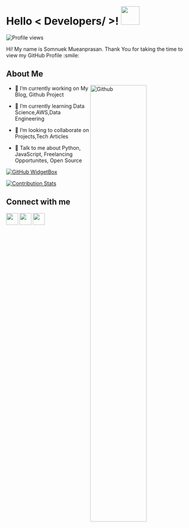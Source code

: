 <h1> Hello < Developers/ >! 
<img src = "https://raw.githubusercontent.com/rahulbanerjee26/githubProfileReadmeGenerator/main/gifs/wave.gif" width = 50px height='50px'> 
</h1>

![Profile views](https://gpvc.arturio.dev/SomnuekM)

<div size='20px'> Hi! My name is Somnuek Mueanprasan. Thank You for taking the time to view my GitHub Profile :smile: 
</div>

<h2> About Me  </h2>

<img width="55%" align="right" alt="Github" src="https://raw.githubusercontent.com/rahulbanerjee26/githubProfileReadmeGenerator/47a1a7b035154ce002fffc42e803b6ca8acbc4f3/gifs/git-header.svg" />


- 🔭 I’m currently working on My Blog, Github Project

- 🌱 I’m currently learning Data Science,AWS,Data Engineering 

- 👯 I’m looking to collaborate on Projects,Tech Articles 

- 💬 Talk to me about Python, JavaScript, Freelancing Opportunites, Open Source 

[![GitHub WidgetBox](https://github-widgetbox.vercel.app/api/profile?username=SomnuekM&data=followers,repositories,stars,commits)](https://github.com/SomnuekM/github-widgetbox)

[![Contribution Stats](https://github-contribution-stats.vercel.app/api/?username=SomnuekM)](https://github.com/SomnuekM/github-contribution-stats/)
 
<h2> Connect with me </h2>
<a href = 'https://www.linkedin.com/in/somnuek-mueanprasan-70935619a'> <img width = '32px' align= 'center' src="https://raw.githubusercontent.com/rahulbanerjee26/githubAboutMeGenerator/main/icons/linked-in-alt.svg"/></a> 
<a href = 'https://medium.com/@somnuekmueanprasan'> <img width = '32px' align= 'center' src="https://raw.githubusercontent.com/rahulbanerjee26/githubAboutMeGenerator/main/icons/medium.svg"/></a> 
<a href = 'https://www.github.com/SomnuekM'> <img width = '32px' align= 'center' src="https://raw.githubusercontent.com/rahulbanerjee26/githubAboutMeGenerator/main/icons/github.svg"/></a> 
